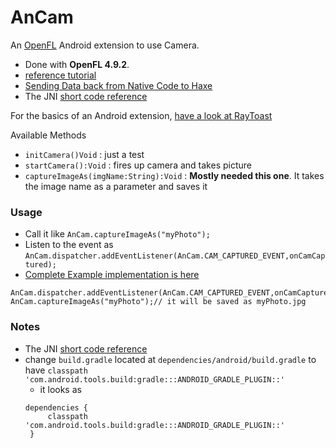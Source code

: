 AnCam
==============
An [OpenFL][1] Android extension to use Camera.

 - Done with **OpenFL 4.9.2**.
 - [reference tutorial][2]
 - [Sending Data back from Native Code to Haxe][4]
 - The JNI [short code reference][3]

For the basics of an Android extension, [have a look at RayToast][5]

Available Methods
 - `initCamera()Void` : just a test
 - `startCamera():Void` : fires up camera and takes picture
 - `captureImageAs(imgName:String):Void` : **Mostly needed this one**. It takes the image name as a parameter and saves it

### Usage
 - Call it like `AnCam.captureImageAs("myPhoto");`
 - Listen to the event as `AnCam.dispatcher.addEventListener(AnCam.CAM_CAPTURED_EVENT,onCamCaptured);`
 - [Complete Example implementation is here][6]

 ```
 AnCam.dispatcher.addEventListener(AnCam.CAM_CAPTURED_EVENT,onCamCaptured);
 AnCam.captureImageAs("myPhoto");// it will be saved as myPhoto.jpg
 ```

### Notes

 - The JNI [short code reference][3]
 - change `build.gradle` located at `dependencies/android/build.gradle` to have `classpath 'com.android.tools.build:gradle:::ANDROID_GRADLE_PLUGIN::'`
   - it looks as
   ```
   dependencies {
		classpath 'com.android.tools.build:gradle:::ANDROID_GRADLE_PLUGIN::'
	}
   ``` 






[1]: http://www.openfl.org/learn/docs/tools/
[2]: https://player03.com/2014/08/09/openfl-extensions/
[3]: https://docs.oracle.com/javase/7/docs/technotes/guides/jni/spec/types.html
[4]: http://www.stencyl.com/help/viewPrint/229
[5]: https://github.com/saumya/RayToast
[6]: https://github.com/saumya/OpenFL-AnExt